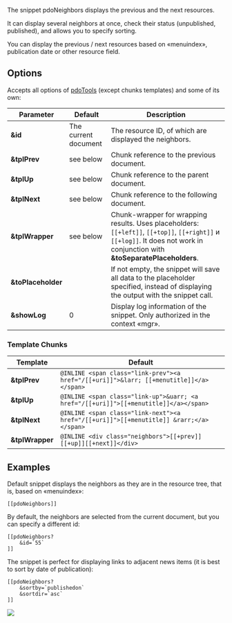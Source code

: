 The snippet pdoNeighbors displays the previous and the next resources.

It can display several neighbors at once, check their status (unpublished, published), and allows you to specify sorting.

You can display the previous / next resources based on «menuindex», publication date or other resource field.

## Options

Accepts all options of [pdoTools][1] (except chunks templates) and some of its own:

Parameter			| Default		| Description
--------------------|-------------------|----------------------------------------------------------------------------------
**&id**				| The current document	| The resource ID, of which are displayed the neighbors.
**&tplPrev**		| see below			| Chunk reference to the previous document.
**&tplUp**			| see below			| Chunk reference to the parent document.
**&tplNext**		| see below			| Chunk reference to the following document.
**&tplWrapper**		| see below			| Chunk-wrapper for wrapping results. Uses placeholders: `[[+left]]`, `[[+top]]`, `[[+right]]` и `[[+log]]`. It does not work in conjunction with **&toSeparatePlaceholders**.
**&toPlaceholder**	|  					| If not empty, the snippet will save all data to the placeholder specified, instead of displaying the output with the snippet call.
**&showLog**		| 0					| Display log information of the snippet. Only authorized in the context «mgr».

### Template Chunks

Template			| Default
----------------|--------------------------------------------------------------------------------------
**&tplPrev**	| `@INLINE <span class="link-prev"><a href="/[[+uri]]">&larr; [[+menutitle]]</a></span>`
**&tplUp**		| `@INLINE <span class="link-up">&uarr; <a href="/[[+uri]]">[[+menutitle]]</a></span>`
**&tplNext**	| `@INLINE <span class="link-next"><a href="/[[+uri]]">[[+menutitle]] &rarr;</a></span>`
**&tplWrapper**	| `@INLINE <div class="neighbors">[[+prev]][[+up]][[+next]]</div>`

## Examples
Default snippet displays the neighbors as they are in the resource tree, that is, based on  «menuindex»:
```
[[pdoNeighbors]]
```

By default, the neighbors are selected from the current document, but you can specify a different id:
```
[[pdoNeighbors?
	&id=`55`
]]
```

The snippet is perfect for displaying links to adjacent news items (it is best to sort by date of publication):
```
[[pdoNeighbors?
	&sortby=`publishedon`
	&sortdir=`asc`
]]
```

[![](http://file.modx.pro/files/0/b/0/0b0f9549bbf2d026243a71c5908f4f26s.jpg)](http://file.modx.pro/files/0/b/0/0b0f9549bbf2d026243a71c5908f4f26.png)

[1]: /en/01_Components/01_pdoTools/04_General_settings.md
